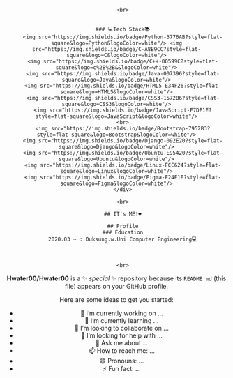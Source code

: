 <div align=center>
		
	
		
		<br>
		
		
		### 💻Tech Stack📚
		<img src="https://img.shields.io/badge/Python-3776AB?style=flat-square&logo=Python&logoColor=white"/> <img src="https://img.shields.io/badge/C-A8B9CC?style=flat-square&logo=C&logoColor=white"/>
		<img src="https://img.shields.io/badge/C++-00599C?style=flat-square&logo=c%2B%2B&&logoColor=white"/>
		<img src="https://img.shields.io/badge/Java-007396?style=flat-square&logo=Java&logoColor=white"/>
		<img src="https://img.shields.io/badge/HTML5-E34F26?style=flat-square&logo=HTML5&logoColor=white"/>
		<img src="https://img.shields.io/badge/CSS3-1572B6?style=flat-square&logo=CSS3&logoColor=white"/>
		<img src="https://img.shields.io/badge/JavaScript-F7DF1E?style=flat-square&logo=JavaScript&logoColor=white"/>
		<br>
		<img src="https://img.shields.io/badge/Bootstrap-7952B3?style=flat-square&logo=Bootstrap&logoColor=white"/>
		<img src="https://img.shields.io/badge/Django-092E20?style=flat-square&logo=Django&logoColor=white"/>
		<img src="https://img.shields.io/badge/Ubuntu-E95420?style=flat-square&logo=Ubuntu&logoColor=white"/>
		<img src="https://img.shields.io/badge/Linux-FCC624?style=flat-square&logo=Linux&logoColor=white"/>
		<img src="https://img.shields.io/badge/Figma-F24E1E?style=flat-square&logo=Figma&logoColor=white"/>
		</div>
		
		<br>
		
		## IT's ME!❤️
		
		## Profile
		### Education
		2020.03 ~ : Duksung.w.Uni Computer Engineering💻
		
		

		<br>


**Hwater00/Hwater00** is a ✨ _special_ ✨ repository because its `README.md` (this file) appears on your GitHub profile.

Here are some ideas to get you started:

- 🔭 I’m currently working on ...
- 🌱 I’m currently learning ...
- 👯 I’m looking to collaborate on ...
- 🤔 I’m looking for help with ...
- 💬 Ask me about ...
- 📫 How to reach me: ...
- 😄 Pronouns: ...
- ⚡ Fun fact: ...

